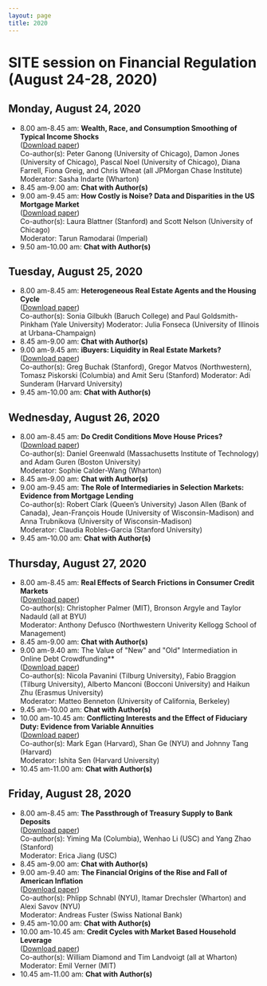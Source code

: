 ```yaml
---
layout: page
title: 2020
---
```


# SITE session on Financial Regulation (August 24-28, 2020)

## Monday, August 24, 2020
*	8.00 am-8.45 am: **Wealth, Race, and Consumption Smoothing of Typical Income Shocks**\
([Download paper](https://drive.google.com/file/d/1Gbq94mJ0RgdZ_3Ybl1VVds2FZl7CAjWn/view?usp=sharing))\
Co-author(s): Peter Ganong (University of Chicago), Damon Jones (University of Chicago), Pascal Noel (University of Chicago), Diana Farrell, Fiona Greig, and Chris Wheat (all JPMorgan Chase Institute)\
Moderator: Sasha Indarte (Wharton)
* 8.45 am-9.00 am: **Chat with Author(s)**
*	9.00 am-9.45 am: **How Costly is Noise? Data and Disparities in the US Mortgage Market**\
([Download paper](https://arxiv.org/abs/2105.07554))\
Co-author(s): Laura Blattner (Stanford) and Scott Nelson (University of Chicago)\
Moderator: Tarun Ramodarai (Imperial)
* 9.50 am-10.00 am: **Chat with Author(s)**

## Tuesday, August 25, 2020
*	8.00 am-8.45 am: **Heterogeneous Real Estate Agents and the Housing Cycle**\
([Download paper](https://drive.google.com/file/d/144qiyL-aHSeQVJJoS5PhU4cHKHb8HlY1/view?usp=sharing))\
Co-author(s): Sonia Gilbukh (Baruch College) and Paul Goldsmith-Pinkham (Yale University)
Moderator: Julia Fonseca (University of Illinois at Urbana-Champaign)
* 8.45 am-9.00 am: **Chat with Author(s)**
*	9.00 am-9.45 am: **iBuyers: Liquidity in Real Estate Markets?**\
([Download paper](https://ireus.nus.edu.sg/wp-content/uploads/2020/10/iBuyers-Liquidity-in-Real-Estate-Markets-by-Tomasz-Piskorski-.pdf))\
Co-author(s): Greg Buchak (Stanford), Gregor Matvos (Northwestern), Tomasz Piskorski (Columbia) and Amit Seru (Stanford)
Moderator: Adi Sunderam (Harvard University)
* 9.45 am-10.00 am: **Chat with Author(s)**

## Wednesday, August 26, 2020
*	8.00 am-8.45 am: **Do Credit Conditions Move House Prices?**\
([Download paper](https://drive.google.com/file/d/1TWvIVjaUWQoSP5KHjoxXlbC8VGo5eQzJ/view?usp=sharing))\
Co-author(s): Daniel Greenwald (Massachusetts Institute of Technology) and Adam Guren (Boston University)\
Moderator: Sophie Calder-Wang (Wharton)
* 8.45 am-9.00 am: **Chat with Author(s)**
*	9.00 am-9.45 am: **The Role of Intermediaries in Selection Markets: Evidence from Mortgage Lending**\
Co-author(s): Robert Clark (Queen’s University) Jason Allen (Bank of Canada), Jean-François Houde (University of Wisconsin-Madison) and Anna Trubnikova (University of Wisconsin-Madison)\
Moderator: Claudia Robles-Garcia (Stanford University)
* 9.45 am-10.00 am: **Chat with Author(s)**

## Thursday, August 27, 2020
*	8.00 am-8.45 am: **Real Effects of Search Frictions in Consumer Credit Markets**\
([Download paper](https://drive.google.com/file/d/1UiPce_vA6GPlB8C5Fx7M_HyEtBpKc8Zq/view?usp=sharing))\
Co-author(s): Christopher Palmer (MIT), Bronson Argyle and Taylor Nadauld (all at BYU)\
Moderator: Anthony Defusco (Northwestern Univerity Kellogg School of Management)
* 8.45 am-9.00 am: **Chat with Author(s)**
*	9.00 am-9.40 am: The Value of "New" and "Old" Intermediation in Online Debt Crowdfunding**\
([Download paper](https://drive.google.com/file/d/1DjdeNQxcjFM9jwnxT_OS3KrT8RYPfyS0/view?usp=sharing))\
Co-author(s): Nicola Pavanini (Tilburg University), Fabio Braggion (Tilburg University), Alberto Manconi (Bocconi University) and Haikun Zhu (Erasmus University)\
Moderator: Matteo Benneton (University of California, Berkeley)
* 9.45 am-10.00 am: **Chat with Author(s)**
*	10.00 am-10.45 am: **Conflicting Interests and the Effect of Fiduciary Duty: Evidence from Variable Annuities**\
([Download paper](https://drive.google.com/file/d/1356fGql59gworRQyWlD-euC-8apxXfHo/view?usp=sharing))\
Co-author(s): Mark Egan (Harvard), Shan Ge (NYU) and Johnny Tang (Harvard)\
Moderator: Ishita Sen (Harvard University)
* 10.45 am-11.00 am: **Chat with Author(s)**

## Friday, August 28, 2020

*	8.00 am-8.45 am: **The Passthrough of Treasury Supply to Bank Deposits**\
([Download paper](https://drive.google.com/file/d/1jOgW8Zrb1K2i-JJz5oQcg7I_3WUNEoYv/view?usp=sharing))\
Co-author(s): Yiming Ma (Columbia), Wenhao Li (USC) and Yang Zhao (Stanford)\
Moderator: Erica Jiang (USC)
* 8.45 am-9.00 am: **Chat with Author(s)**
*	9.00 am-9.40 am:	**The Financial Origins of the Rise and Fall of American Inflation**\
([Download paper](https://drive.google.com/file/d/1-81SvEWqJovQU1nmn7xDbCJW5BMC-vwK/view?usp=sharing))\
Co-author(s): Phlipp Schnabl (NYU), Itamar Drechsler (Wharton) and Alexi Savov (NYU)\
Moderator: Andreas Fuster (Swiss National Bank)
* 9.45 am-10.00 am: **Chat with Author(s)**
*	10.00 am-10.45 am:	**Credit Cycles with Market Based Household Leverage**\
([Download paper](https://poseidon01.ssrn.com/delivery.php?ID=458117106069070082116104080102084118051053051021058043068124065104101119011076081102036054032126054012052112019019089096075014038007053017081066018117002017082083101047050010105100015003106084021068116091122114095070023100097100119103120073069121003027&EXT=pdf&INDEX=TRUE))\
Co-author(s): William Diamond and Tim Landvoigt (all at Wharton)\
Moderator: Emil Verner (MIT)
* 10.45 am-11.00 am: **Chat with Author(s)**
